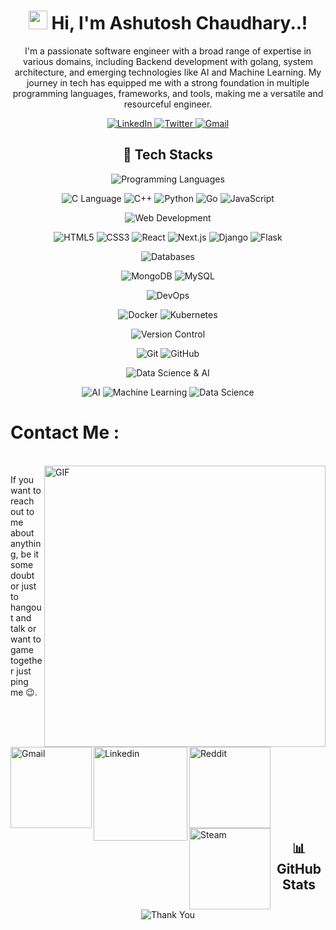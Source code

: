 
<!-- Animated Bio Section -->

<h1 align="center">
  <img src="https://raw.githubusercontent.com/syedareehaquasar/syedareehaquasar/main/gifs/wave.gif" width="30px"> Hi, I'm Ashutosh Chaudhary..!
</h1>

<p align="center">
  I'm a passionate software engineer with a broad range of expertise in various domains, including Backend development with golang, system architecture, and emerging technologies like AI and Machine Learning. My journey in tech has equipped me with a strong foundation in multiple programming languages, frameworks, and tools, making me a versatile and resourceful engineer.
</p>
<!-- Social Media Icons -->
<p align="center">
  <a href="https://www.linkedin.com/in/yourprofile" target="_blank">
    <img src="https://img.shields.io/badge/-LinkedIn-%230077B5?style=for-the-badge&logo=linkedin&logoColor=white" alt="LinkedIn"/>
  </a>
  <a href="https://twitter.com/yourprofile" target="_blank">
    <img src="https://img.shields.io/badge/-Twitter-%231DA1F2?style=for-the-badge&logo=twitter&logoColor=white" alt="Twitter"/>
  </a>
  <a href="mailto:your.email@example.com">
    <img src="https://img.shields.io/badge/Email-%23D14836?style=for-the-badge&logo=gmail&logoColor=white" alt="Gmail"/>
  </a>
</p>

<!-- Tech Stacks -->
<h2 align="center">🌟 Tech Stacks</h2>

<p align="center">
  <img src="https://img.shields.io/badge/Programming%20Languages-%2300599C.svg?style=flat&logo=c&logoColor=white" alt="Programming Languages" /> 
</p>

<p align="center">
  <img src="https://img.shields.io/badge/C%20Language-%2300599C.svg?style=flat&logo=c&logoColor=white" alt="C Language" />
  <img src="https://img.shields.io/badge/C++-%2300599C.svg?style=flat&logo=c%2B%2B&logoColor=white" alt="C++" />
  <img src="https://img.shields.io/badge/Python-%2314354C.svg?style=flat&logo=python&logoColor=white" alt="Python" />
  <img src="https://img.shields.io/badge/Go-%2300ADD8.svg?style=flat&logo=go&logoColor=white" alt="Go" />
  <img src="https://img.shields.io/badge/JavaScript-%23F7DF1E.svg?style=flat&logo=javascript&logoColor=black" alt="JavaScript" />
</p>

<p align="center">
  <img src="https://img.shields.io/badge/Web%20Development-%2320232a.svg?style=flat&logo=react&logoColor=%2361DAFB" alt="Web Development" />
</p>

<p align="center">
  <img src="https://img.shields.io/badge/HTML5-%23E34F26.svg?style=flat&logo=html5&logoColor=white" alt="HTML5" />
  <img src="https://img.shields.io/badge/CSS3-%231572B6.svg?style=flat&logo=css3&logoColor=white" alt="CSS3" />
  <img src="https://img.shields.io/badge/React-%2320232a.svg?style=flat&logo=react&logoColor=%2361DAFB" alt="React" />
  <img src="https://img.shields.io/badge/Next.js-%23000000.svg?style=flat&logo=nextdotjs&logoColor=white" alt="Next.js" />
  <img src="https://img.shields.io/badge/Django-%23092E20.svg?style=flat&logo=django&logoColor=white" alt="Django" />
  <img src="https://img.shields.io/badge/Flask-%23000000.svg?style=flat&logo=flask&logoColor=white" alt="Flask" />
</p>

<p align="center">
  <img src="https://img.shields.io/badge/Databases-%2347A248.svg?style=flat&logo=mongodb&logoColor=white" alt="Databases" />
</p>

<p align="center">
  <img src="https://img.shields.io/badge/MongoDB-%2347A248.svg?style=flat&logo=mongodb&logoColor=white" alt="MongoDB" />
  <img src="https://img.shields.io/badge/MySQL-%234479A1.svg?style=flat&logo=mysql&logoColor=white" alt="MySQL" />
</p>

<p align="center">
  <img src="https://img.shields.io/badge/DevOps-%232496ED.svg?style=flat&logo=docker&logoColor=white" alt="DevOps" />
</p>

<p align="center">
  <img src="https://img.shields.io/badge/Docker-%232496ED.svg?style=flat&logo=docker&logoColor=white" alt="Docker" />
  <img src="https://img.shields.io/badge/Kubernetes-%23326CE5.svg?style=flat&logo=kubernetes&logoColor=white" alt="Kubernetes" />
</p>

<p align="center">
  <img src="https://img.shields.io/badge/Version%20Control-%23F05033.svg?style=flat&logo=git&logoColor=white" alt="Version Control" />
</p>

<p align="center">
  <img src="https://img.shields.io/badge/Git-%23F05033.svg?style=flat&logo=git&logoColor=white" alt="Git" />
  <img src="https://img.shields.io/badge/GitHub-%23121011.svg?style=flat&logo=github&logoColor=white" alt="GitHub" />
</p>

<p align="center">
  <img src="https://img.shields.io/badge/Data%20Science%20%26%20AI-%231359AA.svg?style=flat&logo=datascience&logoColor=white" alt="Data Science & AI" />
</p>

<p align="center">
  <img src="https://img.shields.io/badge/Artificial%20Intelligence-%230060A1.svg?style=flat&logo=ai&logoColor=white" alt="AI" />
  <img src="https://img.shields.io/badge/Machine%20Learning-%230098D1.svg?style=flat&logo=ml&logoColor=white" alt="Machine Learning" />
  <img src="https://img.shields.io/badge/Data%20Science-%231359AA.svg?style=flat&logo=datascience&logoColor=white" alt="Data Science" />
</p>

# Contact Me :

<p>
 </br>


<img hight="320" width="450" align="right" alt="GIF" src="https://github.com/Xx-Ashutosh-xX/Xx-Ashutosh-xX/blob/master/assets/93195.gif">


If you want to reach out to me about anything, be it some doubt or just to hangout and talk or want to game together just ping me 😉.

<a href="mailto:ashutosh.saxena.2001@gmail.com">
 <img align="left" alt="Gmail" width="130" hight="100" src="https://github.com/Xx-Ashutosh-xX/Xx-Ashutosh-xX/blob/master/assets/icons/gmail.png" />
</a>
<a href="https://www.linkedin.com/in/ashutosh-saxena-7b326817b/">
  <img align="left" alt="Linkedin" width="150" hight="100" src="https://github.com/Xx-Ashutosh-xX/Xx-Ashutosh-xX/blob/master/assets/icons/linkedin.png" />
</br>
</br>
</br>
</a>
<a href="https://www.reddit.com/user/X_Ashutosh_X">
  <img align="left" alt=" Reddit" width="130" hight="100" src="https://github.com/Xx-Ashutosh-xX/Xx-Ashutosh-xX/blob/master/assets/icons/reddit.png" />
</a>
<a href="https://steamcommunity.com/profiles/76561198182224539/">
  <img align="left" alt="Steam" width="130" hight="100" src="https://github.com/Xx-Ashutosh-xX/Xx-Ashutosh-xX/blob/master/assets/icons/steam.png" />
</a>
 </p>
 

</br>
</br>
</br>
</br>
</br>
</br>
</br>



<!-- GitHub Stats -->

<h2 align="center">📊 GitHub Stats</h2> 
<p align="center">
<!--   <img src="https://github-readme-stats.vercel.app/api?username=yourusername&show_icons=true&theme=radical" alt="GitHub Stats" /> -->
</p>


<!-- Footer -->
<p align="center">
  <img src="https://img.shields.io/badge/-Thank%20you%20for%20visiting%20%F0%9F%91%8B-orange?style=for-the-badge" alt="Thank You" />
</p>
